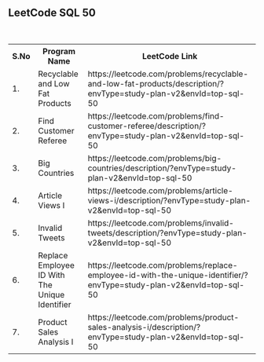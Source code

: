 <h2>LeetCode SQL 50</h2>
<br>
<table>        
  <tr>
    <th>S.No</th> 
    <th>Program Name</th>
    <th>LeetCode Link</th>
  </tr>    
  <tr>
    <td>1.</td>
    <td>Recyclable and Low Fat Products</td>
    <td>https://leetcode.com/problems/recyclable-and-low-fat-products/description/?envType=study-plan-v2&envId=top-sql-50</td>
  </tr>
  <tr>
    <td>2.</td>
    <td>Find Customer Referee</td>
    <td>https://leetcode.com/problems/find-customer-referee/description/?envType=study-plan-v2&envId=top-sql-50</td>
  </tr>
  <tr>
    <td>3.</td>
    <td>Big Countries</td>
    <td>https://leetcode.com/problems/big-countries/description/?envType=study-plan-v2&envId=top-sql-50</td>
  </tr>
  <tr>
    <td>4.</td>
    <td>Article Views I</td>
    <td>https://leetcode.com/problems/article-views-i/description/?envType=study-plan-v2&envId=top-sql-50</td>
  </tr>
  <tr>
    <td>5.</td>
    <td>Invalid Tweets</td>
    <td>https://leetcode.com/problems/invalid-tweets/description/?envType=study-plan-v2&envId=top-sql-50</td>
  </tr>
  <td>6.</td>
    <td>Replace Employee ID With The Unique Identifier</td>
    <td>https://leetcode.com/problems/replace-employee-id-with-the-unique-identifier/?envType=study-plan-v2&envId=top-sql-50</td>
  </tr>
  <td>7.</td>
    <td>Product Sales Analysis I</td>
    <td>https://leetcode.com/problems/product-sales-analysis-i/description/?envType=study-plan-v2&envId=top-sql-50</td>
  </tr>
</table>
